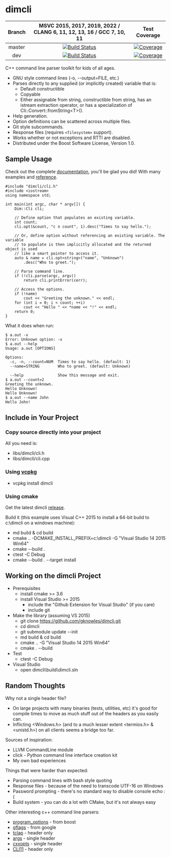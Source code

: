 ﻿<!--
Copyright Glen Knowles 2016 - 2023.
Distributed under the Boost Software License, Version 1.0.
-->

# dimcli

| Branch | MSVC 2015, 2017, 2019, 2022 / CLANG 6, 11, 12, 13, 16 / GCC 7, 10, 11 | Test Coverage |
| :----: | :---------------------------------------------------------------: | :-----------: |
| master | [![Build Status][gh-image-master]][gh-link-master] | [![Coverage][cc-image-master]][cc-link-master] |
| dev    | [![Build Status][gh-image-dev]][gh-link-dev] | [![Coverage][cc-image-dev]][cc-link-dev] |

[gh-image-master]: https://github.com/gknowles/dimcli/actions/workflows/github-build.yml/badge.svg?branch=master "GitHub Actions"
[gh-link-master]: https://github.com/gknowles/dimcli/actions/workflows/github-build.yml?query=branch%3Amaster
[cc-image-master]: https://codecov.io/gh/gknowles/dimcli/branch/master/graph/badge.svg "Codecov"
[cc-link-master]: https://app.codecov.io/gh/gknowles/dimcli/tree/master

[gh-image-dev]: https://github.com/gknowles/dimcli/actions/workflows/github-build.yml/badge.svg?branch=dev "GitHub Actions"
[gh-link-dev]: https://github.com/gknowles/dimcli/actions/workflows/github-build.yml?query=branch%3Adev
[cc-image-dev]: https://codecov.io/gh/gknowles/dimcli/branch/dev/graph/badge.svg "Codecov"
[cc-link-dev]: https://app.codecov.io/gh/gknowles/dimcli/tree/dev

C++ command line parser toolkit for kids of all ages.

- GNU style command lines (-o, --output=FILE, etc.)
- Parses directly to any supplied (or implicitly created) variable that is:
  - Default constructible
  - Copyable
  - Either assignable from string, constructible from string, has an istream
    extraction operator, or has a specialization of
    Cli&#58;:Convert::fromString&lt;T>().
- Help generation.
- Option definitions can be scattered across multiple files.
- Git style subcommands.
- Response files (requires `<filesystem>` support).
- Works whether or not exceptions and RTTI are disabled.
- Distributed under the Boost Software License, Version 1.0.

## Sample Usage

Check out the complete [documentation](https://gknowles.github.io/dimcli/),
you'll be glad you did! With many examples and
[reference](https://gknowles.github.io/dimcli/reference.html).

~~~ C++, source
#include "dimcli/cli.h"
#include <iostream>
using namespace std;

int main(int argc, char * argv[]) {
    Dim::Cli cli;

    // Define option that populates an existing variable.
    int count;
    cli.opt(&count, "c n count", 1).desc("Times to say hello.");

    // Or, define option without referencing an existing variable. The variable
    // to populate is then implicitly allocated and the returned object is used
    // like a smart pointer to access it.
    auto & name = cli.opt<string>("name", "Unknown")
        .desc("Who to greet.");

    // Parse command line.
    if (!cli.parse(argc, argv))
        return cli.printError(cerr);

    // Access the options.
    if (!name)
        cout << "Greeting the unknown." << endl;
    for (int i = 0; i < count; ++i)
        cout << "Hello " << *name << "!" << endl;
    return 0;
}
~~~

What it does when run:

~~~ console, source
$ a.out -x
Error: Unknown option: -x
$ a.out --help
Usage: a.out [OPTIONS]

Options:
  -c, -n, --count=NUM  Times to say hello. (default: 1)
  --name=STRING        Who to greet. (default: Unknown)

  --help               Show this message and exit.
$ a.out --count=2
Greeting the unknown.
Hello Unknown!
Hello Unknown!
$ a.out --name John
Hello John!
~~~

## Include in Your Project
### Copy source directly into your project
All you need is:
- libs/dimcli/cli.h
- libs/dimcli/cli.cpp

### Using [vcpkg](https://github.com/Microsoft/vcpkg)
- vcpkg install dimcli

### Using cmake
Get the latest dimcli [release](https://github.com/gknowles/dimcli/releases).

Build it (this example uses Visual C++ 2015 to install a 64-bit build to
c:\dimcli on a windows machine):
- md build & cd build
- cmake .. -DCMAKE_INSTALL_PREFIX=c:\dimcli -G "Visual Studio 14 2015 Win64"
- cmake --build .
- ctest -C Debug
- cmake --build . --target install

## Working on the dimcli Project
- Prerequisites
  - install cmake >= 3.6
  - install Visual Studio >= 2015
    - include the "Github Extension for Visual Studio" (if you care)
    - include git
- Make the library (assuming VS 2015)
  - git clone https://github.com/gknowles/dimcli.git
  - cd dimcli
  - git submodule update --init
  - md build & cd build
  - cmake .. -G "Visual Studio 14 2015 Win64"
  - cmake . --build
- Test
  - ctest -C Debug
- Visual Studio
  - open dimcli\build\dimcli.sln

## Random Thoughts
Why not a single header file?

- On large projects with many binaries (tests, utilities, etc) it's good for
  compile times to move as much stuff out of the headers as you easily can.
- Inflicting <Windows.h> (and to a much lesser extent <termios.h> & <unistd.h>)
  on all clients seems a bridge too far.

Sources of inspiration:

- LLVM CommandLine module
- click - Python command line interface creation kit
- My own bad experiences

Things that were harder than expected:

- Parsing command lines with bash style quoting
- Response files - because of the need to transcode UTF-16 on Windows
- Password prompting - there's no standard way to disable console echo :(
- Build system - you can do a lot with CMake, but it's not always easy

Other interesting c++ command line parsers:

- [program_options](http://www.boost.org/doc/libs/release/libs/program_options/)
  \- from boost
- [gflags](https://gflags.github.io/gflags/) - from google
- [tclap](http://tclap.sourceforge.net) - header only
- [args](https://github.com/Taywee/args) - single header
- [cxxopts](https://github.com/jarro2783/cxxopts) - single header
- [CLI11](https://github.com/CLIUtils/CLI11) - header only
